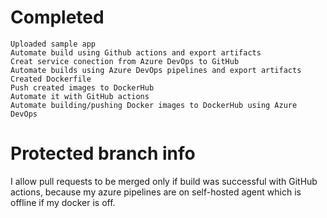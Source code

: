 # Completed

```
Uploaded sample app
Automate build using Github actions and export artifacts
Creat service conection from Azure DevOps to GitHub
Automate builds using Azure DevOps pipelines and export artifacts
Created Dockerfile
Push created images to DockerHub
Automate it with GitHub actions
Automate building/pushing Docker images to DockerHub using Azure DevOps
```
# Protected branch info
I allow pull requests to be merged only if build was successful with GitHub actions, because my azure pipelines are on self-hosted agent which is offline if my docker is off.

